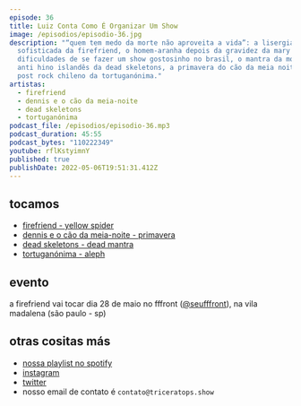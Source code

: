 ```yaml
---
episode: 36
title: Luiz Conta Como É Organizar Um Show
image: /episodios/episodio-36.jpg
description: "“quem tem medo da morte não aproveita a vida”: a lisergia
  sofisticada da firefriend, o homem-aranha depois da gravidez da mary jane, as
  dificuldades de se fazer um show gostosinho no brasil, o mantra da morte e o
  anti hino islandês da dead skeletons, a primavera do cão da meia noite, e o
  post rock chileno da tortuganónima."
artistas:
  - firefriend
  - dennis e o cão da meia-noite
  - dead skeletons
  - tortuganónima
podcast_file: /episodios/episodio-36.mp3
podcast_duration: 45:55
podcast_bytes: "110222349"
youtube: rflKstyimnY
published: true
publishDate: 2022-05-06T19:51:31.412Z
---
```

## tocamos
* [firefriend - yellow spider](https://www.youtube.com/watch?v=4MQaoFlNH7A)
* [dennis e o cão da meia-noite - primavera](https://www.youtube.com/watch?v=kUU7FZfFI2g)
* [dead skeletons - dead mantra](https://www.youtube.com/watch?v=CsyrOGRxF0E)
* [tortuganónima - aleph](https://www.youtube.com/watch?v=MZss2FQ5bhA)

## evento
a firefriend vai tocar dia 28 de maio no fffront ([@seufffront](https://www.instagram.com/seufffront/)), na vila madalena (são paulo - sp)

## otras cositas más
* [nossa playlist no spotify](https://open.spotify.com/playlist/0UiztKuga6LmTAxWTsUQdw?si=fb96026bc1994d90)
* [instagram](https://www.instagram.com/triceratops.show/)
* [twitter](https://twitter.com/TriceratopsShow/)
* nosso email de contato é `contato@triceratops.show`
